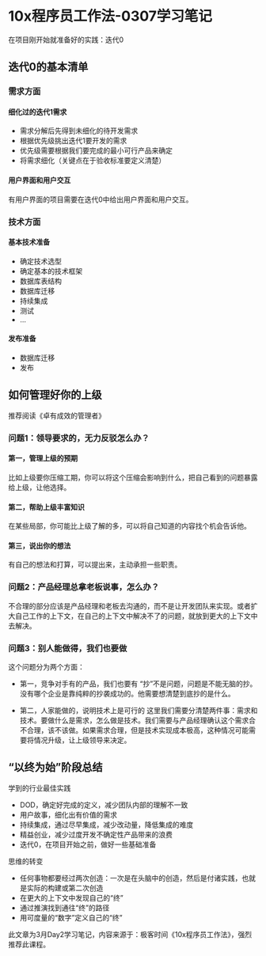 # 10x程序员工作法-0307学习笔记

在项目刚开始就准备好的实践：迭代0

## 迭代0的基本清单
### 需求方面
#### 细化过的迭代1需求
- 需求分解后先得到未细化的待开发需求
- 根据优先级挑出迭代1要开发的需求
- 优先级需要根据我们要完成的最小可行产品来确定
- 将需求细化（关键点在于验收标准要定义清楚）

#### 用户界面和用户交互
有用户界面的项目需要在迭代0中给出用户界面和用户交互。

### 技术方面
#### 基本技术准备
- 确定技术选型
- 确定基本的技术框架
- 数据库表结构
- 数据库迁移
- 持续集成
- 测试
- ...

#### 发布准备
- 数据库迁移
- 发布


## 如何管理好你的上级
推荐阅读《卓有成效的管理者》
### 问题1：领导要求的，无力反驳怎么办？

#### 第一，管理上级的预期
比如上级要你压缩工期，你可以将这个压缩会影响到什么，把自己看到的问题暴露给上级，让他选择。
#### 第二，帮助上级丰富知识
在某些局部，你可能比上级了解的多，可以将自己知道的内容找个机会告诉他。
#### 第三，说出你的想法
有自己的想法和打算，可以提出来，主动承担一些职责。
### 问题2：产品经理总拿老板说事，怎么办？
不合理的部分应该是产品经理和老板去沟通的，而不是让开发团队来实现。或者扩大自己工作的上下文，在自己的上下文中解决不了的问题，就放到更大的上下文中去解决。
### 问题3：别人能做得，我们也要做
这个问题分为两个方面：
- 第一，竞争对手有的产品，我们也要有
“抄”不是问题，问题是不能无脑的抄。没有哪个企业是靠纯粹的抄袭成功的。他需要想清楚到底抄的是什么。

- 第二，人家能做的，说明技术上是可行的
这里我们需要分清楚两件事：需求和技术。要做什么是需求，怎么做是技术。我们需要与产品经理确认这个需求合不合理，该不该做。如果需求合理，但是技术实现成本极高，这种情况可能需要将情况升级，让上级领导来决定。

## “以终为始”阶段总结

学到的行业最佳实践
- DOD，确定好完成的定义，减少团队内部的理解不一致
- 用户故事，细化出有价值的需求
- 持续集成，通过尽早集成，减少改动量，降低集成的难度
- 精益创业，减少过度开发不确定性产品带来的浪费
- 迭代0，在项目开始之前，做好一些基础准备

思维的转变
- 任何事物都要经过两次创造：一次是在头脑中的创造，然后是付诸实践，也就是实际的构建或第二次创造
- 在更大的上下文中发现自己的“终”
- 通过推演找到通往“终”的路径
- 用可度量的“数字”定义自己的“终”

此文章为3月Day2学习笔记，内容来源于：极客时间《10x程序员工作法》，强烈推荐此课程。